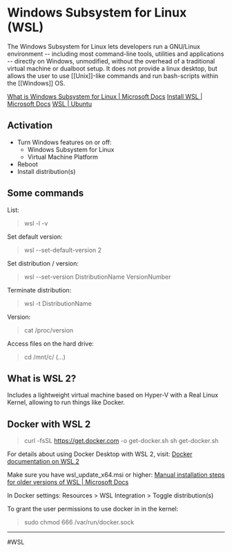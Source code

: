 
# Windows Subsystem for Linux (WSL)
The Windows Subsystem for Linux lets developers run a GNU/Linux environment -- including most command-line tools, utilities and applications -- directly on Windows, unmodified, without the overhead of a traditional virtual machine or dualboot setup. It does not provide a linux desktop, but allows the user to use [[Unix]]-like commands and run bash-scripts within the [[Windows]] OS.

[What is Windows Subsystem for Linux | Microsoft Docs](https://docs.microsoft.com/en-us/windows/wsl/about)
[Install WSL | Microsoft Docs](https://docs.microsoft.com/en-us/windows/wsl/install)
[WSL | Ubuntu](https://ubuntu.com/wsl)

## Activation
- Turn Windows features on or off:
	- Windows Subsystem for Linux
	- Virtual Machine Platform
- Reboot
- Install distribution(s)

## Some commands
List:
> wsl -l -v

Set default version:
> wsl --set-default-version 2

Set distribution / version:
> wsl --set-version DistributionName VersionNumber

Terminate distribution:
> wsl -t DistributionName

Version:
> cat /proc/version

Access files on the hard drive:
> cd /mnt/c/   (...)

## What is WSL 2?
Includes a lightweight virtual machine based on Hyper-V with a Real Linux Kernel, allowing to run things like Docker.

## Docker with WSL 2
> curl -fsSL https://get.docker.com -o get-docker.sh
> sh get-docker.sh

For details about using Docker Desktop with WSL 2, visit:
[Docker documentation on WSL 2](https://docs.docker.com/go/wsl2/)

Make sure you have wsl_update_x64.msi or higher:
[Manual installation steps for older versions of WSL | Microsoft Docs](https://docs.microsoft.com/en-us/windows/wsl/install-manual#step-4---download-the-linux-kernel-update-package)

In Docker settings:
Resources > WSL Integration > Toggle distribution(s)

To grant the user permissions to use docker in in the kernel:
>  sudo chmod 666 /var/run/docker.sock




---
#WSL